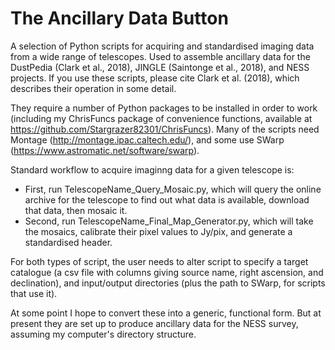 # The Ancillary Data Button

A selection of Python scripts for acquiring and standardised imaging data from a wide range of telescopes. Used to assemble ancillary data for the DustPedia (Clark et al., 2018), JINGLE (Saintonge et al., 2018), and NESS projects. If you use these scripts, please cite Clark et al. (2018), which describes their operation in some detail.

They require a number of Python packages to be installed in order to work (including my ChrisFuncs package of convenience functions, available at https://github.com/Stargrazer82301/ChrisFuncs). Many of the scripts need Montage (http://montage.ipac.caltech.edu/), and some use SWarp (https://www.astromatic.net/software/swarp).

Standard workflow to acquire imaginng data for a given telescope is:
 - First, run TelescopeName_Query_Mosaic.py, which will query the online archive for the telescope to find out what data is available, download that data, then mosaic it. 
 - Second, run TelescopeName_Final_Map_Generator.py, which will take the mosaics, calibrate their pixel values to Jy/pix, and generate a standardised header.
 
For both types of script, the user needs to alter script to specify a target catalogue (a csv file with columns giving source name, right ascension, and declination), and input/output directories (plus the path to SWarp, for scripts that use it).

At some point I hope to convert these into a generic, functional form. But at present they are set up to produce ancillary data for the NESS survey, assuming my computer's directory structure.
